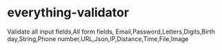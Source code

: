 # everything-validator
Validate all input fields,All form fields, Email,Password,Letters,Digits,Birth day,String,Phone number,URL,Json,IP,Distance,Time,File,Image
